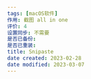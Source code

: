 ```yaml
---
tags: [macOS软件]
作用: 截图 all in one
评价: 4
设置同步: 不需要
是否已备份:
是否已重装:
title: Snipaste
date created: 2023-02-28
date modified: 2023-03-07
---
```

